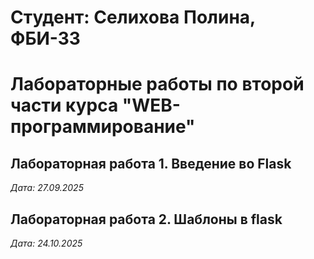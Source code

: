 # Студент: Селихова Полина, ФБИ-33

# Лабораторные работы по второй части курса "WEB-программирование"

## Лабораторная работа 1. Введение во Flask

*Дата: 27.09.2025*

## Лабораторная работа 2. Шаблоны в flask

*Дата: 24.10.2025*
